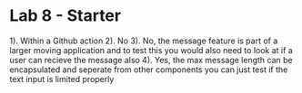 # Lab 8 - Starter
1). Within a Github action
2). No 
3). No, the message feature is part of a larger moving application and to test this you would also need to look at if a user can recieve the message also 
4). Yes, the max message length can be encapsulated and seperate from other components you can just test if the text input is limited properly